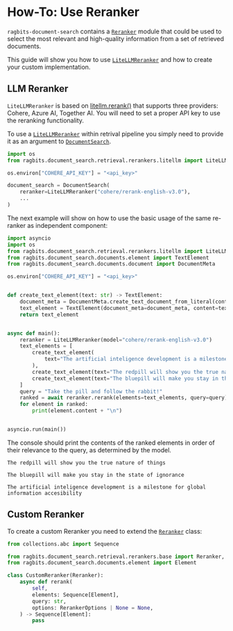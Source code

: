# How-To: Use Reranker
`ragbits-document-search` contains a [`Reranker`](ragbits.document_search.retrieval.rerankers.base.Reranker) module that could be used to select the most relevant and high-quality information from a set of retrieved documents.

This guide will show you how to use [`LiteLLMReranker`](ragbits.document_search.retrieval.rerankers.litellm.LiteLLMReranker) and how to create your custom implementation.


## LLM Reranker
`LiteLLMReranker` is based on [litellm.rerank()](https://docs.litellm.ai/docs/rerank) that supports three providers: Cohere, Azure AI, Together AI.
You will need to set a proper API key to use the reranking functionality.

To use a [`LiteLLMReranker`](ragbits.document_search.retrieval.rerankers.litellm.LiteLLMReranker) within retrival pipeline you simply need to provide it as an argument to [`DocumentSearch`](ragbits.document_search.DocumentSearch).
```python
import os
from ragbits.document_search.retrieval.rerankers.litellm import LiteLLMReranker

os.environ["COHERE_API_KEY"] = "<api_key>"

document_search = DocumentSearch(
    reranker=LiteLLMReranker("cohere/rerank-english-v3.0"),
    ...
)
```

The next example will show on how to use the basic usage of the same re-ranker as independent component:

```python
import asyncio
import os
from ragbits.document_search.retrieval.rerankers.litellm import LiteLLMReranker
from ragbits.document_search.documents.element import TextElement
from ragbits.document_search.documents.document import DocumentMeta

os.environ["COHERE_API_KEY"] = "<api_key>"


def create_text_element(text: str) -> TextElement:
    document_meta = DocumentMeta.create_text_document_from_literal(content=text)
    text_element = TextElement(document_meta=document_meta, content=text)
    return text_element


async def main():
    reranker = LiteLLMReranker(model="cohere/rerank-english-v3.0")
    text_elements = [
        create_text_element(
            text="The artificial inteligence development is a milestone for global information accesibility"
        ),
        create_text_element(text="The redpill will show you the true nature of things"),
        create_text_element(text="The bluepill will make you stay in the state of ignorance"),
    ]
    query = "Take the pill and follow the rabbit!"
    ranked = await reranker.rerank(elements=text_elements, query=query)
    for element in ranked:
        print(element.content + "\n")


asyncio.run(main())
```

The console should print the contents of the ranked elements in order of their relevance to the query, as determined by the model.

```text
The redpill will show you the true nature of things

The bluepill will make you stay in the state of ignorance

The artificial inteligence development is a milestone for global information accesibility
```

## Custom Reranker
To create a custom Reranker you need to extend the [`Reranker`](ragbits.document_search.retrieval.rerankers.base.Reranker) class:
```python
from collections.abc import Sequence

from ragbits.document_search.retrieval.rerankers.base import Reranker, RerankerOptions
from ragbits.document_search.documents.element import Element

class CustomReranker(Reranker):
    async def rerank(
        self,
        elements: Sequence[Element],
        query: str,
        options: RerankerOptions | None = None,
    ) -> Sequence[Element]:
        pass
```